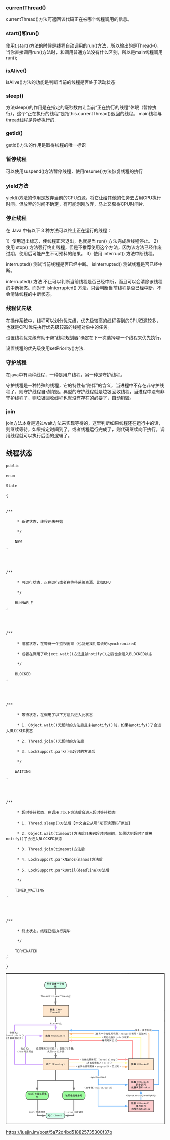 ### currentThread()
currentThread()方法可返回该代码正在被哪个线程调用的信息。
### start()和run()
使用t.start()方法的时候是线程自动调用的run()方法，所以输出的是Thread-0，当你直接调用run()方法时，和调用普通方法没有什么区别，所以是main线程调用run();
### isAlive()
isAlive()方法的功能是判断当前的线程是否处于活动状态
### sleep()
方法sleep()的作用是在指定的毫秒数内让当前“正在执行的线程”休眠（暂停执行），这个“正在执行的线程”是指this.currentThread()返回的线程。
main线程与thread线程是异步执行的.
### getId()
getId()方法的作用是取得线程的唯一标识
### 暂停线程
可以使用suspend()方法暂停线程，使用resume()方法恢复线程的执行
### yield方法
yield()方法的作用是放弃当前的CPU资源，将它让给其他的任务去占用CPU执行时间。但放弃的时间不确定，有可能刚刚放弃，马上又获得CPU时间片.
### 停止线程
在 Java 中有以下 3 种方法可以终止正在运行的线程：

1）使用退出标志，使线程正常退出，也就是当 run() 方法完成后线程停止。
2）使用 stop() 方法强行终止线程，但是不推荐使用这个方法，因为该方法已经作废过期，使用后可能产生不可预料的结果。
3）使用 interrupt() 方法中断线程。

interrupted() 测试当前线程是否已经中断。
isInterrupted() 测试线程是否已经中断。

interrupted() 方法 不止可以判断当前线程是否已经中断，而且可以会清除该线程的中断状态。而对于 isInterrupted() 方法，只会判断当前线程是否已经中断，不会清除线程的中断状态。


### 线程优先级
在操作系统中，线程可以划分优先级，优先级较高的线程得到的CPU资源较多，也就是CPU优先执行优先级较高的线程对象中的任务。

设置线程优先级有助于帮“线程规划器”确定在下一次选择哪一个线程来优先执行。

设置线程的优先级使用setPriority()方法.
### 守护线程
在java中有两种线程，一种是用户线程，另一种是守护线程。

守护线程是一种特殊的线程，它的特性有“陪伴”的含义，当进程中不存在非守护线程了，则守护线程自动销毁。典型的守护线程就是垃圾回收线程，当进程中没有非守护线程了，则垃圾回收线程也就没有存在的必要了，自动销毁。

### join

join方法本身是通过wait方法来实现等待的，这里判断如果线程还在运行中的话，则继续等待，如果指定时间到了，或者线程运行完成了，则代码继续向下执行，调用线程就可以执行后面的逻辑了。

## 线程状态
```
public
 
enum
 
State
 
{

    
/**

     * 新建状态，线程还未开始

     */

    NEW
,



    
/**

     * 可运行状态，正在运行或者在等待系统资源，比如CPU

     */

    RUNNABLE
,



    
/**

     * 阻塞状态，在等待一个监视器锁（也就是我们常说的synchronized）

     * 或者在调用了Object.wait()方法且被notify()之后也会进入BLOCKED状态

     */

    BLOCKED
,



    
/**

     * 等待状态，在调用了以下方法后进入此状态

     * 1. Object.wait()无超时的方法后且未被notify()前，如果被notify()了会进入BLOCKED状态

     * 2. Thread.join()无超时的方法后

     * 3. LockSupport.park()无超时的方法后

     */

    WAITING
,



    
/**

     * 超时等待状态，在调用了以下方法后会进入超时等待状态

     * 1. Thread.sleep()方法后【本文由公从号“彤哥读源码”原创】

     * 2. Object.wait(timeout)方法后且未到超时时间前，如果达到超时了或被notify()了会进入BLOCKED状态

     * 3. Thread.join(timeout)方法后

     * 4. LockSupport.parkNanos(nanos)方法后

     * 5. LockSupport.parkUntil(deadline)方法后

     */

    TIMED_WAITING
,



    
/**

     * 终止状态，线程已经执行完毕

     */

    TERMINATED
;

}
```

![](
  ./thread-state.jpg)

https://juejin.im/post/5a72d4bd518825735300f37b


